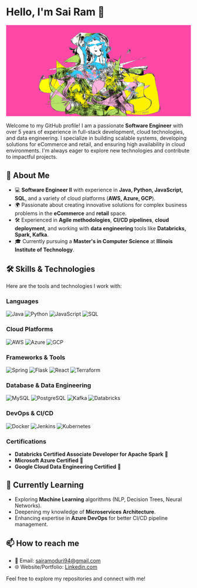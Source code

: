 # Hello, I'm Sai Ram 👋

![My Drawing](https://raw.githubusercontent.com/sairam90804/sairam90804/main/Drawing.sketchpad.png)

Welcome to my GitHub profile! I am a passionate **Software Engineer** with over 5 years of experience in full-stack development, cloud technologies, and data engineering. I specialize in building scalable systems, developing solutions for eCommerce and retail, and ensuring high availability in cloud environments. I'm always eager to explore new technologies and contribute to impactful projects.

## 🚀 About Me
- 💻 **Software Engineer II** with experience in **Java, Python, JavaScript, SQL**, and a variety of cloud platforms (**AWS, Azure, GCP**).
- 🌍 Passionate about creating innovative solutions for complex business problems in the **eCommerce** and **retail** space.
- 🛠️ Experienced in **Agile methodologies**, **CI/CD pipelines**, **cloud deployment**, and working with **data engineering** tools like **Databricks, Spark, Kafka**.
- 🎓 Currently pursuing a **Master's in Computer Science** at **Illinois Institute of Technology**.

## 🛠️ Skills & Technologies

Here are the tools and technologies I work with:

### **Languages**
![Java](https://img.shields.io/badge/-Java-007396?style=flat&logo=java&logoColor=white)
![Python](https://img.shields.io/badge/-Python-3776AB?style=flat&logo=python&logoColor=white)
![JavaScript](https://img.shields.io/badge/-JavaScript-F7DF1E?style=flat&logo=javascript&logoColor=black)
![SQL](https://img.shields.io/badge/-SQL-003B57?style=flat&logo=sql&logoColor=white)

### **Cloud Platforms**
![AWS](https://img.shields.io/badge/-AWS-232F3E?style=flat&logo=amazonaws&logoColor=white)
![Azure](https://img.shields.io/badge/-Azure-0089D6?style=flat&logo=microsoftazure&logoColor=white)
![GCP](https://img.shields.io/badge/-Google_Cloud-4285F4?style=flat&logo=googlecloud&logoColor=white)

### **Frameworks & Tools**
![Spring](https://img.shields.io/badge/-Spring-6DB33F?style=flat&logo=spring&logoColor=white)
![Flask](https://img.shields.io/badge/-Flask-000000?style=flat&logo=flask&logoColor=white)
![React](https://img.shields.io/badge/-React-61DAFB?style=flat&logo=react&logoColor=black)
![Terraform](https://img.shields.io/badge/-Terraform-7F5EBE?style=flat&logo=terraform&logoColor=white)

### **Database & Data Engineering**
![MySQL](https://img.shields.io/badge/-MySQL-4479A1?style=flat&logo=mysql&logoColor=white)
![PostgreSQL](https://img.shields.io/badge/-PostgreSQL-4169E1?style=flat&logo=postgresql&logoColor=white)
![Kafka](https://img.shields.io/badge/-Apache_Kafka-231F20?style=flat&logo=apachekafka&logoColor=white)
![Databricks](https://img.shields.io/badge/-Databricks-000000?style=flat&logo=databricks&logoColor=white)

### **DevOps & CI/CD**
![Docker](https://img.shields.io/badge/-Docker-2496ED?style=flat&logo=docker&logoColor=white)
![Jenkins](https://img.shields.io/badge/-Jenkins-D24939?style=flat&logo=jenkins&logoColor=white)
![Kubernetes](https://img.shields.io/badge/-Kubernetes-326CE5?style=flat&logo=kubernetes&logoColor=white)

### **Certifications**
- **Databricks Certified Associate Developer for Apache Spark** 🏅
- **Microsoft Azure Certified** 🏅
- **Google Cloud Data Engineering Certified** 🏅

## 🌱 Currently Learning
- Exploring **Machine Learning** algorithms (NLP, Decision Trees, Neural Networks).
- Deepening my knowledge of **Microservices Architecture**.
- Enhancing expertise in **Azure DevOps** for better CI/CD pipeline management.

## 📫 How to reach me
- 📧 Email: [sairamoduri94@gmail.com](mailto:sairamoduri94@gmail.com)
- 🌐 Website/Portfolio: [Linkedin.com](https://www.linkedin.com/in/saiodram/)


Feel free to explore my repositories and connect with me!
